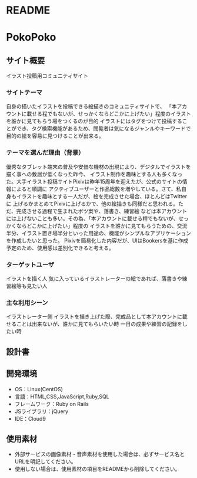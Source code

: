 # README
# PokoPoko

## サイト概要
  イラスト投稿用コミュニティサイト
### サイトテーマ
自身の描いたイラストを投稿できる絵描きのコミュニティサイトで、
「本アカウントに載せる程でもないが、せっかくならどこかに上げたい」程度のイラストを誰かに見てもらう場をつくるのが目的
イラストにはタグをつけて投稿することができ、タグ検索機能があるため、閲覧者は気になるジャンルやキーワードで
目的の絵を容易に見つけることが出来る。

### テーマを選んだ理由（背景）
優秀なタブレット端末の普及や安価な機材の出現により、デジタルでイラストを描く事への敷居が低くなった昨今、
イラスト制作を趣味とする人も多くなった。大手イラスト投稿サイトPixivは昨年15周年を迎えたが、公式のサイトの情報によると順調に
アクティブユーザーと作品総数を増やしている。さて、私自身もイラストを趣味とする一人だが、絵を完成させた場合、ほとんどはTwitterに
上げるかまとめてPixivに上げるかで、他の絵描きも同様だと思われる。ただ、完成させる過程で生まれたボツ案や、落書き、練習絵
などは本アカウントには上げないことも多い。その為、「本アカウントに載せる程でもないが、せっかくならどこかに上げたい」程度の
イラストを誰かに見てもらうための、交流半分、イラスト置き場半分といった用途の、機能がシンプルなアプリケーションを作成したいと思った。
Pixivを簡易化した内容だが、UIはBookersを基に作成予定のため、使用感は差別化できると考える。


### ターゲットユーザ
  イラストを描く人
  気に入っているイラストレーターの絵であれば、落書きや練習絵等も見たい人

### 主な利用シーン
イラストレーター側
イラストを描き上げた際、完成品として本アカウントに載せることは出来ないが、誰かに見てもらいたい時
一日の成果や練習の記録をしたい時

## 設計書


## 開発環境
- OS：Linux(CentOS)
- 言語：HTML,CSS,JavaScript,Ruby,SQL
- フレームワーク：Ruby on Rails
- JSライブラリ：jQuery
- IDE：Cloud9

## 使用素材
- 外部サービスの画像素材・音声素材を使用した場合は、必ずサービス名とURLを明記してください。
- 使用しない場合は、使用素材の項目をREADMEから削除してください。
